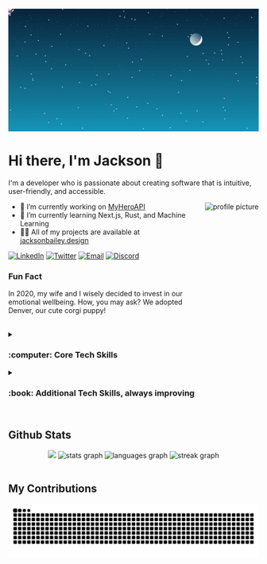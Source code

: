 ![Space Corgo](/images/svg/corgo_in_space.svg)

# Hi there, I'm Jackson 👋

I'm a developer who is passionate about creating software that is intuitive, user-friendly, and accessible. 

<img src="https://i.imgur.com/20GrbL2.png" alt="profile picture" align="left" style="float: right; margin-left: 1rem; height: 250px" />
 

- 🔭 I’m currently working on [MyHeroAPI](https://github.com/jacksontbailey/MyHeroAPI)
- 🌱 I’m currently learning Next.js, Rust, and Machine Learning
- 👨‍💻 All of my projects are available at [jacksonbailey.design](https://jacksonbailey.design)

[![LinkedIn](https://img.shields.io/badge/-Linkedin-informational?style=flat-square&logo=linkedin&logoColor=white)](https://www.linkedin.com/in/jackson95bailey/)
[![Twitter](https://img.shields.io/badge/-Twitter-informational?color=%231DA1F2&logo=Twitter&logoColor=white&style=flat-square)](https://twitter.com/pythonic_jax)
[![Email](https://img.shields.io/badge/-Email-informational?style=flat-square&color=8B89CC&logo=protonmail&logoColor=white)](mailto:bailey95jackson@protonmail.com)
[![Discord](https://img.shields.io/badge/-Discord-informational?&style=flat-square&color=5865F2&logo=discord&logoColor=white)](https://discordapp.com/users/664049735899938816)
### **Fun Fact**
In 2020, my wife and I wisely decided to invest in our emotional wellbeing. How, you may ask? We adopted Denver, our cute corgi puppy! 

<br clear="both">

<details>
 <summary><h3>:computer: Core Tech Skills</h3></summary>
 <br/>
 
![Python](https://img.shields.io/badge/-Python-informational?color=3776AB&style=flat-square&logo=python&logoColor=FFFFFF)
![FastAPI](https://img.shields.io/badge/-FastAPI-informational?color=009688&style=flat-square&logo=fastapi&logoColor=FFFFFF)
![selenium](https://img.shields.io/badge/-selenium-informational?color=43B02A&style=flat-square&logo=selenium&logoColor=FFFFFF)
![pandas](https://img.shields.io/badge/-pandas-informational?color=150458&style=flat-square&logo=pandas&logoColor=FFFFFF)\
![HTML5](https://img.shields.io/badge/-HTML5-informational?color=E34F26&style=flat-square&logo=html5&logoColor=FFFFFF)
![CSS3](https://img.shields.io/badge/-CSS3-informational?color=1572B6&style=flat-square&logo=css3&logoColor=FFFFFF)
![JavaScript](https://img.shields.io/badge/-JavaScript-informational?color=F7DF1E&style=flat-square&logo=javascript&logoColor=FFFFFF)
![TypeScript](https://img.shields.io/badge/-TypeScript-informational?color=3178C6&style=flat-square&logo=typescript&logoColor=FFFFFF)
![Node%2Ejs](https://img.shields.io/badge/-Node%2Ejs-informational?color=339933&style=flat-square&logo=node%2Ejs&logoColor=FFFFFF)\
![React](https://img.shields.io/badge/-React-informational?color=61DAFB&style=flat-square&logo=react&logoColor=FFFFFF)
![React%20Router](https://img.shields.io/badge/-React%20Router-informational?color=CA4245&style=flat-square&logo=reactrouter&logoColor=FFFFFF)
![next%2Ejs](https://img.shields.io/badge/-next%2Ejs-informational?color=000000&style=flat-square&logo=next%2Ejs&logoColor=FFFFFF)
![Astro](https://img.shields.io/badge/-Astro-informational?color=FF5D01&style=flat-square&logo=astro&logoColor=FFFFFF)
![Bootstrap](https://img.shields.io/badge/-Bootstrap-informational?color=7952B3&style=flat-square&logo=bootstrap&logoColor=FFFFFF)
![Sass](https://img.shields.io/badge/-Sass-informational?color=CC6699&style=flat-square&logo=sass&logoColor=FFFFFF)\
![MongoDB](https://img.shields.io/badge/-MongoDB-informational?color=47A248&style=flat-square&logo=mongodb&logoColor=FFFFFF)
![Microsoft%20Sql%20Server](https://img.shields.io/badge/-Microsoft%20Sql%20Server-informational?color=CC2927&style=flat-square&logo=microsoftsqlserver&logoColor=FFFFFF)\
![Heroku](https://img.shields.io/badge/-Heroku-informational?color=491F59&style=flat-square&logo=heroku&logoColor=FFFFFF)
![Netlify](https://img.shields.io/badge/-Netlify-informational?color=00C7B7&style=flat-square&logo=netlify&logoColor=FFFFFF)
![Vercel](https://img.shields.io/badge/-Vercel-informational?color=000000&style=flat-square&logo=vercel&logoColor=FFFFFF)\
![Git](https://img.shields.io/badge/-Git-informational?color=F05032&style=flat-square&logo=git&logoColor=FFFFFF)
![npm](https://img.shields.io/badge/-npm-informational?color=CB3837&style=flat-square&logo=npm&logoColor=FFFFFF)
![Visual%20Studio%20Code](https://img.shields.io/badge/-Visual%20Studio%20Code-informational?color=007ACC&style=flat-square&logo=visualstudiocode&logoColor=FFFFFF)\
![Axios](https://img.shields.io/badge/-Axios-informational?color=5A29E4&style=flat-square&logo=axios&logoColor=FFFFFF)
![Postman](https://img.shields.io/badge/-Postman-informational?color=FF6C37&style=flat-square&logo=postman&logoColor=FFFFFF)
![Pytest](https://img.shields.io/badge/-Pytest-informational?color=0A9EDC&style=flat-square&logo=pytest&logoColor=FFFFFF)

<!-- 
Python, FastAPI, Selenium, pandas.
HTML, CSS, JavaScript, TypeScript, Node.js.
React, React Router, Next.js, Astro, Bootstrap, SASS.
MongoDB, Microsoft SQL Server.
Heroku, Netlify, Vercel.
Git, npm, Visual Studio Code.
Axios, Postman, Pytest.
-->
</details>

<details>
 <summary><h3>:book: Additional Tech Skills, always improving</h3></summary>
 <br/>

![Rust](https://img.shields.io/badge/-Rust-informational?color=000000&style=flat-square&logo=rust&logoColor=FFFFFF)\
![Django](https://img.shields.io/badge/-Django-informational?color=092E20&style=flat-square&logo=django&logoColor=FFFFFF)
![Flask](https://img.shields.io/badge/-Flask-informational?color=000000&style=flat-square&logo=flask&logoColor=FFFFFF)\
![Jupyter](https://img.shields.io/badge/-Jupyter-informational?color=F37626&style=flat-square&logo=jupyter&logoColor=FFFFFF)
![NumPy](https://img.shields.io/badge/-NumPy-informational?color=013243&style=flat-square&logo=numpy&logoColor=FFFFFF)
![TensorFlow](https://img.shields.io/badge/-TensorFlow-informational?color=FF6F00&style=flat-square&logo=tensorflow&logoColor=FFFFFF)
![PyTorch](https://img.shields.io/badge/-PyTorch-informational?color=EE4C2C&style=flat-square&logo=pytorch&logoColor=FFFFFF)\
![MUI](https://img.shields.io/badge/-MUI-informational?color=007FFF&style=flat-square&logo=mui&logoColor=FFFFFF)
![Tailwindcss](https://img.shields.io/badge/-Tailwindcss-informational?color=06B6D4&style=flat-square&logo=tailwindcss&logoColor=FFFFFF)\
![MySQL](https://img.shields.io/badge/-MySQL-informational?color=4479A1&style=flat-square&logo=mysql&logoColor=FFFFFF)
![PostgreSQL](https://img.shields.io/badge/-PostgreSQL-informational?color=4169E1&style=flat-square&logo=postgresql&logoColor=FFFFFF)
![SQLite](https://img.shields.io/badge/-SQLite-informational?color=003B57&style=flat-square&logo=sqlite&logoColor=FFFFFF)
![Docker](https://img.shields.io/badge/-Docker-informational?color=2496ED&style=flat-square&logo=docker&logoColor=FFFFFF)

<!--
Rust
Django, Flask
Jupyter, Numpy, TensorFlow, PyTorch,
MUI, Tailwindcss
MySQL, PostgreSQL, SQLite, Docker
-->
</details>

<br clear="both">
<section>
 <h2>Github Stats</h2>
 <div align="center">
   <img src="https://github-profile-trophy.vercel.app/?username=jacksontbailey&theme=tokyonight&row=1&column=7&no-frame=true&no-bg=true" height="150"/>
   <img src="https://github-readme-stats.vercel.app/api?username=jacksontbailey&hide_title=false&hide_rank=false&show_icons=true&include_all_commits=true&count_private=true&disable_animations=false&theme=tokyonight&locale=en&hide_border=true" height="150" alt="stats graph"  />
   <img src="https://github-readme-stats.vercel.app/api/top-langs?username=jacksontbailey&locale=en&hide_title=false&layout=compact&card_width=400&langs_count=6&theme=tokyonight&hide_border=true" height="150" alt="languages graph"  />
   <img src="https://streak-stats.demolab.com?user=jacksontbailey&locale=en&mode=weekly&theme=tokyonight&hide_border=true&border_radius=5" height="150" alt="streak graph"  />
</div>
</section>

<br clear="both">

## My Contributions

<div align="center" width="100%">
 <picture style="display: block; margin: auto;">
   <source media="(prefers-color-scheme: dark)" srcset="https://github.com/jacksontbailey/jacksontbailey/blob/output/github-contribution-grid-snake-dark.svg">
   <source media="(prefers-color-scheme: light)" srcset="https://github.com/jacksontbailey/jacksontbailey/blob/output/github-contribution-grid-snake.svg">
   <img alt="github contribution grid snake animation" src="https://github.com/jacksontbailey/jacksontbailey/blob/output/github-contribution-grid-snake.svg">
 </picture>
</div>
